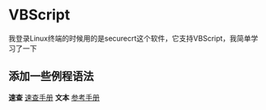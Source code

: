 # VBScript
我登录Linux终端的时候用的是securecrt这个软件，它支持VBScript，我简单学习了一下
## 添加一些例程语法
**速查** [速查手册](https://github.com/kuailedeluojie-sudo/VBScript/blob/master/VBSCRIPT%20%E9%80%9F%E6%9F%A5%E6%89%8B%E5%86%8C.chm) 
**文本** [参考手册](https://github.com/kuailedeluojie-sudo/VBScript/blob/master/VBScript%E7%A8%8B%E5%BA%8F%E5%91%98%E5%8F%82%E8%80%83%E6%89%8B%E5%86%8C.pdf)